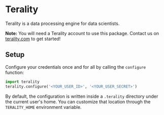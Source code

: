 # Terality

Terality is a data processing engine for data scientists. 

**Note:** You will need a Terality account to use this package. Contact us on [terality.com](https://www.terality.com/) to get started!

## Setup

Configure your credentials once and for all by calling the `configure` function:

```python
import terality
terality.configure('<YOUR_USER_ID>', '<YOUR_USER_SECRET>')
```

By default, the configuration is written inside a `.terality` directory under the current user's home. You can customize that location through the `TERALITY_HOME` environment variable.
